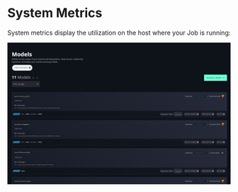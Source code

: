 # System Metrics

System metrics display the utilization on the host where your Job is running:

![](../../../.gitbook/assets/image%20%2848%29.png)

